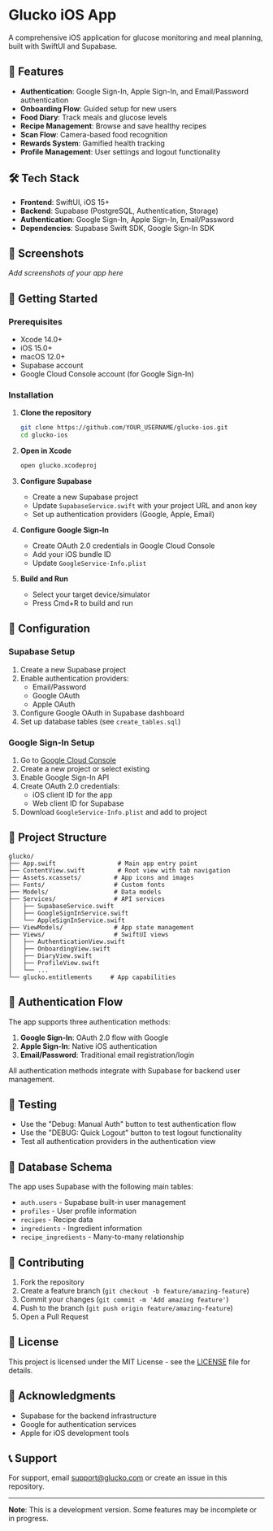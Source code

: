 # Glucko iOS App

A comprehensive iOS application for glucose monitoring and meal planning, built with SwiftUI and Supabase.

## 🍎 Features

- **Authentication**: Google Sign-In, Apple Sign-In, and Email/Password authentication
- **Onboarding Flow**: Guided setup for new users
- **Food Diary**: Track meals and glucose levels
- **Recipe Management**: Browse and save healthy recipes
- **Scan Flow**: Camera-based food recognition
- **Rewards System**: Gamified health tracking
- **Profile Management**: User settings and logout functionality

## 🛠️ Tech Stack

- **Frontend**: SwiftUI, iOS 15+
- **Backend**: Supabase (PostgreSQL, Authentication, Storage)
- **Authentication**: Google Sign-In, Apple Sign-In, Email/Password
- **Dependencies**: Supabase Swift SDK, Google Sign-In SDK

## 📱 Screenshots

*Add screenshots of your app here*

## 🚀 Getting Started

### Prerequisites

- Xcode 14.0+
- iOS 15.0+
- macOS 12.0+
- Supabase account
- Google Cloud Console account (for Google Sign-In)

### Installation

1. **Clone the repository**
   ```bash
   git clone https://github.com/YOUR_USERNAME/glucko-ios.git
   cd glucko-ios
   ```

2. **Open in Xcode**
   ```bash
   open glucko.xcodeproj
   ```

3. **Configure Supabase**
   - Create a new Supabase project
   - Update `SupabaseService.swift` with your project URL and anon key
   - Set up authentication providers (Google, Apple, Email)

4. **Configure Google Sign-In**
   - Create OAuth 2.0 credentials in Google Cloud Console
   - Add your iOS bundle ID
   - Update `GoogleService-Info.plist`

5. **Build and Run**
   - Select your target device/simulator
   - Press Cmd+R to build and run

## 🔧 Configuration

### Supabase Setup

1. Create a new Supabase project
2. Enable authentication providers:
   - Email/Password
   - Google OAuth
   - Apple OAuth
3. Configure Google OAuth in Supabase dashboard
4. Set up database tables (see `create_tables.sql`)

### Google Sign-In Setup

1. Go to [Google Cloud Console](https://console.cloud.google.com/)
2. Create a new project or select existing
3. Enable Google Sign-In API
4. Create OAuth 2.0 credentials:
   - iOS client ID for the app
   - Web client ID for Supabase
5. Download `GoogleService-Info.plist` and add to project

## 📁 Project Structure

```
glucko/
├── App.swift                 # Main app entry point
├── ContentView.swift         # Root view with tab navigation
├── Assets.xcassets/         # App icons and images
├── Fonts/                   # Custom fonts
├── Models/                  # Data models
├── Services/                # API services
│   ├── SupabaseService.swift
│   ├── GoogleSignInService.swift
│   └── AppleSignInService.swift
├── ViewModels/              # App state management
├── Views/                   # SwiftUI views
│   ├── AuthenticationView.swift
│   ├── OnboardingView.swift
│   ├── DiaryView.swift
│   ├── ProfileView.swift
│   └── ...
└── glucko.entitlements     # App capabilities
```

## 🔐 Authentication Flow

The app supports three authentication methods:

1. **Google Sign-In**: OAuth 2.0 flow with Google
2. **Apple Sign-In**: Native iOS authentication
3. **Email/Password**: Traditional email registration/login

All authentication methods integrate with Supabase for backend user management.

## 🧪 Testing

- Use the "Debug: Manual Auth" button to test authentication flow
- Use the "DEBUG: Quick Logout" button to test logout functionality
- Test all authentication providers in the authentication view

## 📝 Database Schema

The app uses Supabase with the following main tables:

- `auth.users` - Supabase built-in user management
- `profiles` - User profile information
- `recipes` - Recipe data
- `ingredients` - Ingredient information
- `recipe_ingredients` - Many-to-many relationship

## 🤝 Contributing

1. Fork the repository
2. Create a feature branch (`git checkout -b feature/amazing-feature`)
3. Commit your changes (`git commit -m 'Add amazing feature'`)
4. Push to the branch (`git push origin feature/amazing-feature`)
5. Open a Pull Request

## 📄 License

This project is licensed under the MIT License - see the [LICENSE](LICENSE) file for details.

## 🙏 Acknowledgments

- Supabase for the backend infrastructure
- Google for authentication services
- Apple for iOS development tools

## 📞 Support

For support, email support@glucko.com or create an issue in this repository.

---

**Note**: This is a development version. Some features may be incomplete or in progress. 